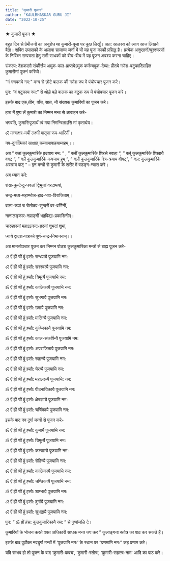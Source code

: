 ```yaml
---
title: "कुमारी पूजन"
author: "KAULBHASKAR GURU JI"
date: "2022-10-25"
---
```


★ कुमारी पूजन ★

बहुत दिन से प्रेमीजनों का अनुरोध था कुमारी-पूजा पर कुछ लिखुँ। अत: आलस्य को त्याग आज लिखने बैठा। शक्ति उपासकों के अलावा सामान्य जनों में भी यह पूजा काफी प्रसिद्ध है। प्रत्येक अनुष्ठानों/पुरश्चरणों के निर्विघ्न सम्पन्नता हेतु सभी साधकों को बीच-बीच में यह पूजन अवश्य करना चाहिए।

संकल्प: देशकालौ संकीर्त्तय अमुक-फल-प्राप्तयेऽमुक कर्मण्यमुक-देव्या: प्रीतये गणेश-वटुकादिसहित कुमारीणां पूजनं करिष्ये।

“गं गणपतये नम:” मन्त्र से छोटे बालक की गणेश रुप में पंचोपचार पूजन करे।

पुन: “वं वटुकाय नम:” से थोड़े बड़े बालक का वटुक रूप में पंचोपचार पूजन करे।

इसके बाद एक,तीन, पाँच, सात, नौ संख्यक कुमारियों का पूजन करे।

हाथ में पुष्प लें कुमारी का निम्मन मन्त्र से आवाहन करे-

भगवति, कुमारि!पूजार्थं त्वं मया निमन्त्रिताऽसि मां कृतार्थय।

ॐ मन्त्राक्षर-मयीं लक्ष्मीं मातृणां रूप-धारिणीं।

नव-दुर्गात्मिकां साक्षात् कन्यामावाहयाम्यहम्।।

अब ” क्लां कुलकुमारिके हृदयाय नम: ” , ” क्लीं कुलकुमारिके शिरसे स्वाहा “, ” क्लूं कुलकुमारिके शिखायै वषट् “, ” क्लैं कुलकुमारिके कवचाय हुम् “, ” क्लौं कुलकुमारिके नेत्र-त्रयाय वौषट्”, ” क्ल: कुलकुमारिके अस्त्राय फट् ” – इन मन्त्रों से कुमारी के शरीर में षडङ्ग-न्यास करे।

अब ध्यान करे:

शंख-कुन्देन्दु-धवलां द्विभुजां वरदाभयां,

चन्द्र-मध्य-महाम्भोज-हाद-भाव-विराजिताम्।

बाला-रूपां च त्रैलोक्य-सुन्दरीं वर-वर्णिनीं,

नानालङ्कार-नम्राङ्गीं भद्रविद्या-प्रकाशिनीम्।

चारुहास्यां महाऽऽनन्द-हृदयां शुभदां शुभां,

ध्याये द्वादश-पत्राब्जे पूर्ण-चन्द्र-निभाननाम्।।

अब मानसोपचार पूजन कर निम्मन षोडश कुलकुमारिका मन्त्रों से बाह्य पूजन करे-

ॐ ऐं ह्रीं श्रीं हूं ह्सौ: सन्ध्यायै पूजयामि नम:

ॐ ऐं ह्रीं श्रीं हूं ह्सौ: सरस्वत्यै पूजयामि नम:

ॐ ऐं ह्रीं श्रीं हूं ह्सौ: त्रिमूर्त्यै पूजयामि नम:

ॐ ऐं ह्रीं श्रीं हूं ह्सौ: कालिकायै पूजयामि नम:

ॐ ऐं ह्रीं श्रीं हूं ह्सौ: सुभगायै पूजयामि नम:

ॐ ऐं ह्रीं श्रीं हूं ह्सौ: उमायै पूजयामि नम:

ॐ ऐं ह्रीं श्रीं हूं ह्सौ: मालिन्यै पूजयामि नम:

ॐ ऐं ह्रीं श्रीं हूं ह्सौ: कुब्जिकायै पूजयामि नम:

ॐ ऐं ह्रीं श्रीं हूं ह्सौ: काल-संकर्षिन्यै पूजयामि नम:

ॐ ऐं ह्रीं श्रीं हूं ह्सौ: अपराजितायै पूजयामि नम:

ॐ ऐं ह्रीं श्रीं हूं ह्सौ: रुद्राण्यै पूजयामि नम:

ॐ ऐं ह्रीं श्रीं हूं ह्सौ: भैरव्यै पूजयामि नम:

ॐ ऐं ह्रीं श्रीं हूं ह्सौ: महालक्ष्म्यै पूजयामि: नम:

ॐ ऐं ह्रीं श्रीं हूं ह्सौ: पीठनायिकायै पूजयामि नम:

ॐ ऐं ह्रीं श्रीं हूं ह्सौ: क्षेत्रज्ञायै पूजयामि नम:

ॐ ऐं ह्रीं श्रीं हूं ह्सौ: चर्चिकायै पूजयामि नम:

इसके बाद नव दुर्गा मन्त्रों से पूजन करे-

ॐ ऐं ह्रीं श्रीं हूं ह्सौ: कुमार्यै पूजयामि नम:

ॐ ऐं ह्रीं श्रीं हूं ह्सौ: त्रिमूर्त्यै पूजयामि नम:

ॐ ऐं ह्रीं श्रीं हूं ह्सौ: कल्याण्यै पूजयामि नम:

ॐ ऐं ह्रीं श्रीं हूं ह्सौ: रोहिण्यै पूजयामि नम:

ॐ ऐं ह्रीं श्रीं हूं ह्सौ: कालिकायै पूजयामि नम:

ॐ ऐं ह्रीं श्रीं हूं ह्सौ: चण्डिकायै पूजयामि नम:

ॐ ऐं ह्रीं श्रीं हूं ह्सौ: शाम्भव्यै पूजयामि नम:

ॐ ऐं ह्रीं श्रीं हूं ह्सौ: दुर्गायै पूजयामि नम:

ॐ ऐं ह्रीं श्रीं हूं ह्सौ: सुभद्रायै पूजयामि नम:

पुन: ” ॐ ह्रीं हंस: कुलकुमारिकायै नम: ” से पुष्पांजलि दे।

कुमारियों के भोजन करते वक्त अधिकारी साधक मन्त्र जप कर ” कुलाङ्गना स्तोत्र का पाठ कर सकते हैं।

इसके बाद पूर्वोक्त नवदुर्गा मन्त्रों में ‘पूजयामि नम:’ के स्थान पर “प्रणमामि नम:” कह प्रणाम करे।

यदि सम्भव हो तो पूजन के बाद ‘कुमारी-कवच’, ‘कुमारी-स्तोत्र’, ‘कुमारी-सहस्त्र-नाम’ आदि का पाठ करे।

